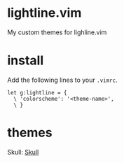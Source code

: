 # lightline.vim
My custom themes for lighline.vim

# install
Add the following lines to your `.vimrc`.

```vim
let g:lightline = {
  \ 'colorscheme': '<theme-name>',
  \ }
```
# themes
Skull:
[Skull](https://raw.githubusercontent.com/szorfein/lightline.vim/master/images/skull.jpg "Skull")
